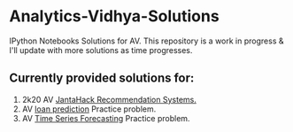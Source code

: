 # Analytics-Vidhya-Solutions
IPython Notebooks Solutions for AV. This repository is a work in progress & I'll update with more solutions as time progresses.

## Currently provided solutions for:
1. 2k20 AV <a href=https://datahack.analyticsvidhya.com/contest/janatahack-recommendation-systems/>JantaHack Recommendation Systems.</a>
2. AV <a href=https://datahack.analyticsvidhya.com/contest/practice-problem-loan-prediction-iii/>loan prediction</a> Practice problem.
3. AV <a href=https://datahack.analyticsvidhya.com/contest/practice-problem-time-series-2/>Time Series Forecasting</a> Practice problem.
